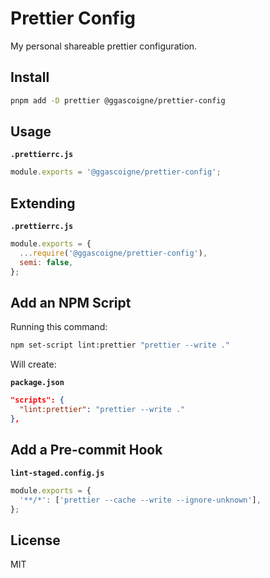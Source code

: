 # Prettier Config

My personal shareable prettier configuration.

## Install

```bash
pnpm add -D prettier @ggascoigne/prettier-config
```

## Usage

**`.prettierrc.js`**

```js
module.exports = '@ggascoigne/prettier-config';
```

## Extending

**`.prettierrc.js`**

```js
module.exports = {
  ...require('@ggascoigne/prettier-config'),
  semi: false,
};
```

## Add an NPM Script

Running this command:

```bash
npm set-script lint:prettier "prettier --write ."
```

Will create:

**`package.json`**

```json
"scripts": {
  "lint:prettier": "prettier --write ."
},
```

## Add a Pre-commit Hook

**`lint-staged.config.js`**

```js
module.exports = {
  '**/*': ['prettier --cache --write --ignore-unknown'],
};
```

## License

MIT
